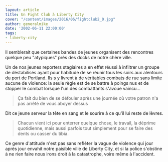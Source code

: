 ```yaml
---
layout: article
title: Un Fight Club à Liberty City
cover: "/content/images/2016/06/fightclub2_0.jpg"
author: generalmike
date: '2002-06-11 22:00:00'
tags:
- liberty-city
---
```


Il semblerait que certaines bandes de jeunes organisent des rencontres quelque peu "atypiques" près des docks de notre chère ville.

Un de nos jeunes reporters stagiaires a en effet réussi à infiltrer un groupe de déstabilisés ayant pour habitude de se réunir tous les soirs aux alentours du port de Portland. Ils s y livrent à de véritables combats de rue sans limite aucune de violence: la seule règle est de se battre à poings nus et de stopper le combat lorsque l'un des combattants s'avoue vaincu...

> Ça fait du bien de se défouler après une journée où votre patron n'a pas arrêté de vous aboyer dessus

Dit ce jeune serveur la tête en sang et le sourire à ce qu'il lui reste de lèvres.

> Chacun vient ici pour enterrer quelque chose, le travail, la déprime quotidienne, mais aussi parfois tout simplement pour se faire des dents ou casser du tibia.

Ce genre d'attitude n'est pas sans refléter la vague de violence qui jour après jour envahit notre paisible ville de Liberty City, et si la police s'obstine à ne rien faire nous irons droit à la catastrophe, voire même à l'accident.

<!--kg-card-end: markdown-->
